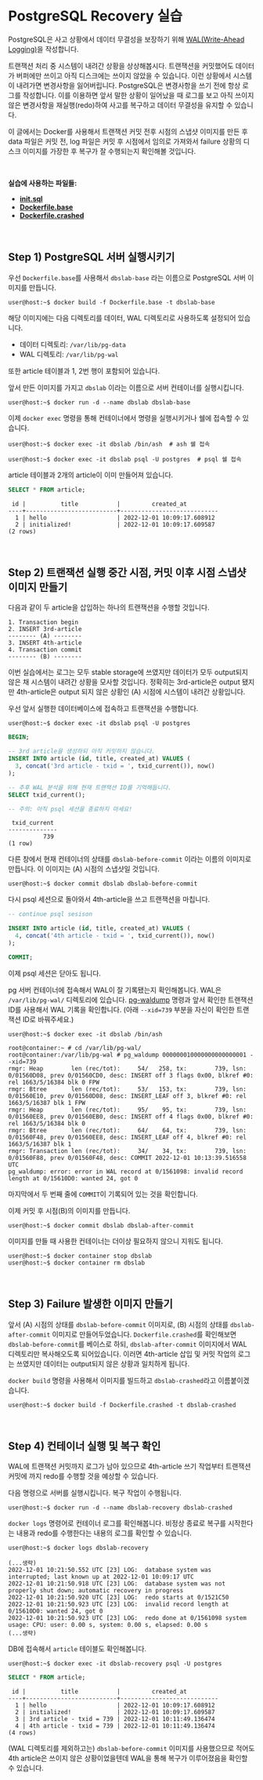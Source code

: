 PostgreSQL Recovery 실습
===

PostgreSQL은 사고 상황에서 데이터 무결성을 보장하기 위해 [WAL(Write-Ahead Logging)][wal-intro]을 작성합니다.

트랜잭션 처리 중 시스템이 내려간 상황을 상상해봅시다. 트랜잭션을 커밋했어도 데이터가 버퍼에만 쓰이고 아직 디스크에는 쓰이지 않았을 수 있습니다. 이런 상황에서 시스템이 내려가면 변경사항을 잃어버립니다. PostgreSQL은 변경사항을 쓰기 전에 항상 로그를 작성합니다. 이를 이용하면 앞서 말한 상황이 일어났을 때 로그를 보고 아직 쓰이지 않은 변경사항을 재실행(redo)하여 사고를 복구하고 데이터 무결성을 유지할 수 있습니다.

이 글에서는 Docker를 사용해서 트랜잭션 커밋 전후 시점의 스냅샷 이미지를 만든 후
data 파일은 커밋 전, log 파일은 커밋 후 시점에서 임의로 가져와서
failure 상황의 디스크 이미지를 가장한 후 복구가 잘 수행되는지 확인해볼 것입니다.

<br />

**실습에 사용하는 파일들:**

- [**init.sql**](./init.sql)
- [**Dockerfile.base**](./Dockerfile.base)
- [**Dockerfile.crashed**](./Dockerfile.crashed)

<br />

## Step 1) PostgreSQL 서버 실행시키기

우선 `Dockerfile.base`를 사용해서 `dbslab-base` 라는 이름으로 PostgreSQL 서버 이미지를 만듭니다.

```console
user@host:~$ docker build -f Dockerfile.base -t dbslab-base
```

해당 이미지에는 다음 디렉토리를 데이터, WAL 디렉토리로 사용하도록 설정되어 있습니다.

- 데이터 디렉토리: `/var/lib/pg-data`
- WAL 디렉토리: `/var/lib/pg-wal`

또한 article 테이블과 1, 2번 행이 포함되어 있습니다.

앞서 만든 이미지를 가지고 `dbslab` 이라는 이름으로 서버 컨테이너를 실행시킵니다.

```console
user@host:~$ docker run -d --name dbslab dbslab-base
```

이제 `docker exec` 명령을 통해 컨테이너에서 명령을 실행시키거나 쉘에 접속할 수 있습니다.

```console
user@host:~$ docker exec -it dbslab /bin/ash  # ash 쉘 접속

user@host:~$ docker exec -it dbslab psql -U postgres  # psql 쉘 접속
```

article 테이블과 2개의 article이 이미 만들어져 있습니다.

```sql
SELECT * FROM article;
```

```
 id |          title           |         created_at
----+--------------------------+----------------------------
  1 | hello                    | 2022-12-01 10:09:17.608912
  2 | initialized!             | 2022-12-01 10:09:17.609587
(2 rows)
```

<br />

## Step 2) 트랜잭션 실행 중간 시점, 커밋 이후 시점 스냅샷 이미지 만들기

다음과 같이 두 article을 삽입하는 하나의 트랜잭션을 수행할 것입니다.

```
1. Transaction begin
2. INSERT 3rd-article
-------- (A) --------
3. INSERT 4th-article
4. Transaction commit
-------- (B) --------
```

이번 실습에서는 로그는 모두 stable storage에 쓰였지만 데이터가 모두 output되지 않은 채 시스템이 내려간 상황을 모사할 것입니다. 정확히는 3rd-article은 output 됐지만 4th-article은 output 되지 않은 상황인 (A) 시점에 시스템이 내려간 상황입니다.

우선 앞서 실행한 데이터베이스에 접속하고 트랜잭션을 수행합니다.

```console
user@host:~$ docker exec -it dbslab psql -U postgres
```

```sql
BEGIN;

-- 3rd article을 생성하되 아직 커밋하지 않습니다.
INSERT INTO article (id, title, created_at) VALUES (
  3, concat('3rd article - txid = ', txid_current()), now()
);

-- 추후 WAL 분석을 위해 현재 트랜잭션 ID를 기억해둡니다.
SELECT txid_current();

-- 주의: 아직 psql 세션을 종료하지 마세요!
```

```
 txid_current
--------------
          739
(1 row)
```

다른 창에서 현재 컨테이너의 상태를 `dbslab-before-commit` 이라는 이름의 이미지로 만듭니다. 이 이미지는 (A) 시점의 스냅샷일 것입니다.

```console
user@host:~$ docker commit dbslab dbslab-before-commit
```

다시 psql 세션으로 돌아와서 4th-article을 쓰고 트랜잭션을 마칩니다.

```sql
-- continue psql sesison

INSERT INTO article (id, title, created_at) VALUES (
  4, concat('4th article - txid = ', txid_current()), now()
);

COMMIT;
```

이제 psql 세션은 닫아도 됩니다.

pg 서버 컨테이너에 접속해서 WAL이 잘 기록됐는지 확인해봅니다. WAL은 `/var/lib/pg-wal/` 디렉토리에 있습니다. [pg-waldump][pg-waldump] 명령과 앞서 확인한 트랜잭션 ID를 사용해서 WAL 기록을 확인합니다. (아래 `--xid=739` 부분을 자신이 확인한 트랜잭션 ID로 바꿔주세요.)

```console
user@host:~$ docker exec -it dbslab /bin/ash

root@container:~ # cd /var/lib/pg-wal/
root@container:/var/lib/pg-wal # pg_waldump 000000010000000000000001 --xid=739
rmgr: Heap        len (rec/tot):     54/   258, tx:        739, lsn: 0/01560D08, prev 0/01560CD0, desc: INSERT off 3 flags 0x00, blkref #0: rel 1663/5/16384 blk 0 FPW
rmgr: Btree       len (rec/tot):     53/   153, tx:        739, lsn: 0/01560E10, prev 0/01560D08, desc: INSERT_LEAF off 3, blkref #0: rel 1663/5/16387 blk 1 FPW
rmgr: Heap        len (rec/tot):     95/    95, tx:        739, lsn: 0/01560EE8, prev 0/01560EB0, desc: INSERT off 4 flags 0x00, blkref #0: rel 1663/5/16384 blk 0
rmgr: Btree       len (rec/tot):     64/    64, tx:        739, lsn: 0/01560F48, prev 0/01560EE8, desc: INSERT_LEAF off 4, blkref #0: rel 1663/5/16387 blk 1
rmgr: Transaction len (rec/tot):     34/    34, tx:        739, lsn: 0/01560F88, prev 0/01560F48, desc: COMMIT 2022-12-01 10:13:39.516558 UTC
pg_waldump: error: error in WAL record at 0/1561098: invalid record length at 0/15610D0: wanted 24, got 0
```

마지막에서 두 번째 줄에 `COMMIT`이 기록되어 있는 것을 확인합니다.

이제 커밋 후 시점(B)의 이미지를 만듭니다.

```console
user@host:~$ docker commit dbslab dbslab-after-commit
```

이미지를 만들 때 사용한 컨테이너는 더이상 필요하지 않으니 지워도 됩니다.

```console
user@host:~$ docker container stop dbslab
user@host:~$ docker container rm dbslab
```

<br />

## Step 3) Failure 발생한 이미지 만들기

앞서 (A) 시점의 상태를 `dbslab-before-commit` 이미지로, (B) 시점의 상태를 `dbslab-after-commit` 이미지로 만들어두었습니다. `Dockerfile.crashed`를 확인해보면 `dbslab-before-commit`를 베이스로 하되, `dbslab-after-commit` 이미지에서 WAL 디렉토리만 복사해오도록 되어있습니다. 이러면 4th-article 삽입 및 커밋 작업의 로그는 쓰였지만 데이터는 output되지 않은 상황과 일치하게 됩니다.

`docker build` 명령을 사용해서 이미지를 빌드하고 `dbslab-crashed`라고 이름붙이겠습니다.

```console
user@host:~$ docker build -f Dockerfile.crashed -t dbslab-crashed
```

<br />

## Step 4) 컨테이너 실행 및 복구 확인

WAL에 트랜잭션 커밋까지 로그가 남아 있으므로 4th-article 쓰기 작업부터 트랜잭션 커밋에 까지 redo를 수행할 것을 예상할 수 있습니다.

다음 명령으로 서버를 실행시킵니다. 복구 작업이 수행됩니다.

```console
user@host:~$ docker run -d --name dbslab-recovery dbslab-crashed
```

`docker logs` 명령어로 컨테이너 로그를 확인해봅니다. 비정상 종료로 복구를 시작한다는 내용과 redo를 수행한다는 내용의 로그를 확인할 수 있습니다.

```console
user@host:~$ docker logs dbslab-recovery
```

```
(...생략)
2022-12-01 10:21:50.552 UTC [23] LOG:  database system was interrupted; last known up at 2022-12-01 10:09:17 UTC
2022-12-01 10:21:50.918 UTC [23] LOG:  database system was not properly shut down; automatic recovery in progress
2022-12-01 10:21:50.920 UTC [23] LOG:  redo starts at 0/1521C50
2022-12-01 10:21:50.923 UTC [23] LOG:  invalid record length at 0/15610D0: wanted 24, got 0
2022-12-01 10:21:50.923 UTC [23] LOG:  redo done at 0/1561098 system usage: CPU: user: 0.00 s, system: 0.00 s, elapsed: 0.00 s
(...생략)
```

DB에 접속해서 `article` 테이블도 확인해봅니다.

```console
user@host:~$ docker exec -it dbslab-recovery psql -U postgres
```

```sql
SELECT * FROM article;
```

```
 id |          title           |         created_at
----+--------------------------+----------------------------
  1 | hello                    | 2022-12-01 10:09:17.608912
  2 | initialized!             | 2022-12-01 10:09:17.609587
  3 | 3rd article - txid = 739 | 2022-12-01 10:11:49.136474
  4 | 4th article - txid = 739 | 2022-12-01 10:11:49.136474
(4 rows)
```

(WAL 디렉토리를 제외하고는) `dbslab-before-commit` 이미지를 사용했으므로 적어도 4th article은 쓰이지 않은 상황이었을텐데 WAL을 통해 복구가 이루어졌음을 확인할 수 있습니다.

[wal-intro]: https://www.postgresql.org/docs/15/wal-intro.html
[pg-waldump]: https://www.postgresql.org/docs/15/pgwaldump.html
